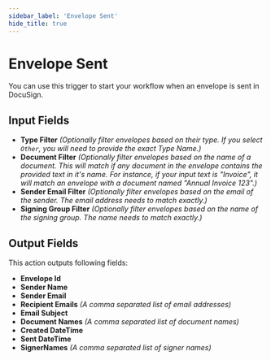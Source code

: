 ```yaml
---
sidebar_label: 'Envelope Sent'
hide_title: true
---
```


# Envelope Sent

You can use this trigger to start your workflow when an envelope is sent in DocuSign.

## Input Fields

- **Type Filter** *(Optionally filter envelopes based on their type. If you select `Other`, you will need to provide the exact Type Name.)*
- **Document Filter** *(Optionally filter envelopes based on the name of a document. This will match if any document in the envelope contains the provided text in it's name. For instance, if your input text is "Invoice", it will match an envelope with a document named "Annual Invoice 123".)*
- **Sender Email Filter** *(Optionally filter envelopes based on the email of the sender. The email address needs to match exactly.)*
- **Signing Group Filter** *(Optionally filter envelopes based on the name of the signing group. The name needs to match exactly.)*

## Output Fields

This action outputs following fields:

- **Envelope Id**
- **Sender Name**
- **Sender Email**
- **Recipient Emails** *(A comma separated list of email addresses)*
- **Email Subject**
- **Document Names** *(A comma separated list of document names)*
- **Created DateTime**
- **Sent DateTime**
- **SignerNames** *(A comma separated list of signer names)*
